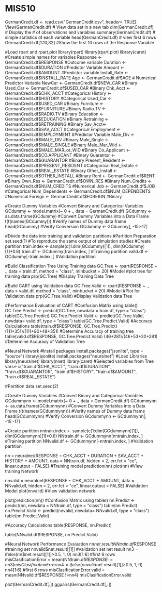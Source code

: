 # MIS510
GermanCredit.df <- read.csv("GermanCredit.csv", header= TRUE)
View(GermanCredit.df) # View data set in a new tab
dim(GermanCredit.df) # Display the # of observations and variables
summary(GermanCredit.df) # simple statistics of each variable
head(GermanCredit.df) # view first 6 rows 
GermanCredit.df[1:10,32] #Show the first 10 rows of the Response Variable


#Load rpart and rpart.plot
library(rpart)
library(rpart.plot)
library(caret)
#Create simple names for variables
Response <- GermanCredit.df$RESPONSE #Outcome variable
Duration <- GermanCredit.df$DURATION #Predictor Variable
Amount <- GermanCredit.df$AMOUNT #Predictor variable
Install_Rate <- GermanCredit.df$INSTALL_RATE
Age <- GermanCredit.df$AGE # Numerical Predictor Variable
NewCar <- GermanCredit.df$NEW_CAR #Binary
Used_Car <- GermanCredit.df$USED_CAR #Binary
Chk_Acct <- GermanCredit.df$CHK_ACCT #Categorical
History <- GermanCredit.df$HISTORY #Categorical
Used_Car <- GermanCredit.df$USED_CAR #Binary
Furniture <- GermanCredit.df$FURNITURE #Binary
Radio.TV <- GermanCredit.df$RADIO.TV #Binary
Education <- GermanCredit.df$EDUCATION  #Binary
Retraining <- GermanCredit.df$RETRAINING  #Binary
Sav_Acct<- GermanCredit.df$SAV_ACCT  #Categorical
Employment <- GermanCredit.df$EMPLOYMENT #Predictor Variable
Male_Div <- GermanCredit.df$MALE_DIV #Binary
Male_Single <- GermanCredit.df$MALE_SINGLE #Binary
Male_Mar_Wid <- GermanCredit.df$MALE_MAR_or_WID #Binary
Co_Applicant <- GermanCredit.df$CO.APPLICANT #Binary
Guarantor <- GermanCredit.df$GUARANTOR #Binary
Present_Resident <- GermanCredit.df$PRESENT_RESIDENT  #Categorical
Real_Estate <- GermanCredit.df$REAL_ESTATE #Binary
Other_Install <- GermanCredit.df$OTHER_INSTALL #Binary
Rent <- GermanCredit.df$RENT #Binary
Own_Res <- GermanCredit.df$OWN_RES #Binary
Num_Credits <- GermanCredit.df$NUM_CREDITS #Numerical
Job <- GermanCredit.df$JOB #Categorical
Num_Dependents <- GermanCredit.df$NUM_DEPENDENTS #Numerical
Foreign <- GermanCredit.df$FOREIGN #Binary

#Create Dummy Variables
#Convert Binary and Categorical Variables
GCdummy <- model.matrix(~ 0 + ., data = GermanCredit.df)
GCdummy <- as.data.frame(GCdummy) #Convert Dummy Variables into a Data Frame
t(t(names(GCdummy))) #Verify names of Dummy data frame
head(GCdummy) #Verify Conversion
GCdummy <- GCdummy[, -15:-17]

#Divide the data into training and validation partitions
#Partition Preparation
set.seed(1) #To reproduce the same output of simulation studies
#Create partition
train.index <- sample(c(1:dim(GCdummy)[1]), 
                             dim(GCdummy)[1]*0.6) 
train.df <- GCdummy[train.index, ] #Training partition
valid.df <- GCdummy[-train.index, ] #Validation partition

#Build Classification Tree Using Training data
GC.Tree <- rpart(RESPONSE ~ .,
                 data  = train.df, method = "class", minbucket = 20) #Model
#plot tree for training data
prp(GC.Tree) #Display Training Data Tree

#Build CART using Validation data
GC.Tree.Valid <- rpart(RESPONSE ~ .,
                       data  = valid.df, method = "class", minbucket = 20) #Model
#Plot for Validation data
prp(GC.Tree.Valid) #Display Validation data Tree

#Performance Evaluation of CART
#Confusion Matrix using table()
GC.Tree.Predict <- predict(GC.Tree, newdata = train.df, type = "class")
table(GC.Tree.Predict)
GC.Tree.Predict.Valid <- predict(GC.Tree.Valid, newdata= valid.df, type = "class")
table(GC.Tree.Predict.Valid)
#Accuracy Calculations
table(train.df$RESPONSE, GC.Tree.Predict)
(111+351)/(111+90+48+351) #Determine Accuracy of training tree
table(valid.df$RESPONSE, GC.Tree.Predict.Valid)
(46+281)/(46+53+20+281) #Determine Accuracy of Validation Tree


#Neural Network
#Install packages
install.packages("jsonlite", type = "source")
library(jsonlite)
install.packages("neuralnet")
#Load Libraries
library(neuralnet)
library(nnet)
library(caret)
#Selected variables from Tree
vars<-c("train.df$CHK_ACCT", "train.df$DURATION", "train.df$GUARANTOR",
        "train.df$HISTORY", "train.df$AMOUNT", "train.df$REAL_ESTATE")

#Partition data
set.seed(2)

#Create Dummy Variables
#Convert Binary and Categorical Variables
GCdummynn <- model.matrix(~ 0 + ., data = GermanCredit.df)
GCdummynn <- as.data.frame(GCdummynn) #Convert Dummy Variables into a Data Frame
t(t(names(GCdummynn))) #Verify names of Dummy data frame
head(GCdummynn) #Verify Conversion
GCdummynn <- GCdummynn[, -15:-17]


#Create partition
nntrain.index <- sample(c(1:dim(GCdummynn)[1]), 
                      dim(GCdummynn)[1]*0.6) 
NNtrain.df <- GCdummynn[nntrain.index, ] #Training partition
NNvalid.df <- GCdummynn[-nntrain.index, ] #Validation partition

nn = neuralnet(RESPONSE ~ CHK_ACCT + DURATION + SAV_ACCT + HISTORY + AMOUNT,
               data = NNtrain.df, hidden = 2, 
               err.fct = "ce", 
               linear.output = FALSE) #Training model
prediction(nn)
plot(nn) #View training Network

nnvalid = neuralnet(RESPONSE ~ CHK_ACCT + AMOUNT,
                    data = NNvalid.df, hidden = 2, 
                    err.fct = "ce", linear.output = FALSE) #Validation Model
plot(nnvalid) #View validation network

plot(prediction(nn))
#Confusion Matrix using table()
nn.Predict <- predict(nn, newdata = NNtrain.df, type = "class")
table(nn.Predict)
nn.Predict.Valid <- predict(nnvalid, newdata= NNvalid.df, type = "class")
table(nn.Predict.Valid)

#Accuracy Calculations
table(RESPONSE, nn.Predict)

table(NNvalid.df$RESPONSE, nn.Predict.Valid)

#Neural Network Performance Evaluation
nn$net.result
NNtrain.df$RESPONSE #training set 
nnvalid$net.result[[1]] #validation set net result
nn3 = ifelse(nn$net.result[[1]]>0.5, 1, 0)
nn3[1:6] #first 6 rows
misClasificationError = mean(NNtrain.df$RESPONSE !=nn3)
misClasificationError
nn4 = ifelse(nnvalid$net.result[[1]]>0.5, 1, 0)
nn4[1:6] #first 6 rows
misClasificationError.valid = mean(NNvalid.df$RESPONSE !=nn4)
misClasificationError.valid

plot(GermanCredit.df[.])
ggpairs(GermanCredit.df[,.])
